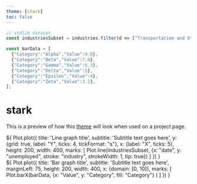 ```yaml
---
theme: [stark]
toc: false
---
```


```js
// stdlib dataset
const industriesSubset = industries.filter(d => ["Transportation and Utilities", "Mining and Extraction", "Finance", "Agriculture", "Information"].includes(d.industry));

const barData = [
  {"Category":"Alpha","Value":9.8},
  {"Category":"Beta","Value":7.8},
  {"Category":"Gamma","Value":6.3},
  {"Category":"Delta","Value":5},
  {"Category":"Epsilon","Value":4},
  {"Category":"Zeta","Value":3.2},
];
```

# stark
This is a preview of how this [theme](./config#theme) will look when used on a project page.

<div class="grid grid-cols-2">
  <div class="card">
    ${
      Plot.plot({
        title: 'Line graph title',
        subtitle: 'Subtitle text goes here',
        y: {grid: true, label: "Y", ticks: 4, tickFormat: "s"},
        x: {label: "X", ticks: 5},
        height: 200,
        width: 400,
        marks: [
          Plot.line(industriesSubset, {x: "date", y: "unemployed", stroke: "industry", strokeWidth: 1, tip: true})
        ]
      })
    }
  </div>
  <div class="card">
    ${
      Plot.plot({
        title: 'Bar graph title',
        subtitle: 'Subtitle text goes here',
        marginLeft: 75,
        height: 200,
        width: 400,
        x: {domain: [0, 10]},
        marks: [
          Plot.barX(barData, {x: "Value", y: "Category", fill: "Category"} )
        ]
      })
    }
  </div>
</div>